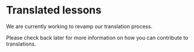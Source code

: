 # Translated lessons

We are currently working to revamp our translation process. 

Please check back later for more information on how you can contribute to translations.

<!-- # Contribute by translating lessons

We welcome translations for the lessons in this curriculum!

## Guidelines

There are [**translations**](https://github.com/microsoft/Web-Dev-For-Beginners/tree/main/1-getting-started-lessons/1-intro-to-programming-languages/translations) folders which contain the translated markdown files.

> Note, please do not translate any code in the code sample files; the only things to translate are README, assignments, and quizzes. Thanks!

Translated files should follow this naming convention:

**README._[language]_.md**

where _[language]_ is a two letter language abbreviation following the ISO 639-1 standard (e.g. `README.es.md` for Spanish and `README.nl.md` for Dutch).

**assignment._[language]_.md**

Similar to Readme's, please translate the assignments as well.

**Quizzes**

1. Add your translation to the quiz-app by adding a file [here](https://github.com/microsoft/Web-Dev-For-Beginners/tree/main/quiz-app/src/assets/translations), with the proper naming convention (en.json, fr.json). **Please don't localize the words 'true' or 'false' however. thanks!**

2. Edit the quiz-app's [translations index.js file](https://github.com/microsoft/Web-Dev-For-Beginners/blob/main/quiz-app/src/assets/translations/index.js) to add your language.

3. Finally, edit ALL the quiz links in your translated README.md files to point directly to your translated quiz: https://ashy-river-0debb7803.1.azurestaticapps.net/quiz/1 becomes https://ashy-river-0debb7803.1.azurestaticapps.net/quiz/1?loc=id

**THANK YOU**

We truly appreciate your efforts! -->
